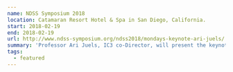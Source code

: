 ```yaml
---
name: NDSS Symposium 2018
location: Catamaran Resort Hotel & Spa in San Diego, California.
start: 2018-02-19
end: 2018-02-19
url: http://www.ndss-symposium.org/ndss2018/mondays-keynote-ari-juels/
summary: 'Professor Ari Juels, IC3 co-Director, will present the keynote "Beyond Smarts: Toward Correct, Private, Data-Rich Smart Contracts".'
tags:
  - featured
---
```


